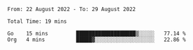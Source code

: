 <!--START_SECTION:waka-->

```text
From: 22 August 2022 - To: 29 August 2022

Total Time: 19 mins

Go    15 mins         ███████████████████▒░░░░░   77.14 %
Org   4 mins          █████▓░░░░░░░░░░░░░░░░░░░   22.86 %
```

<!--END_SECTION:waka-->